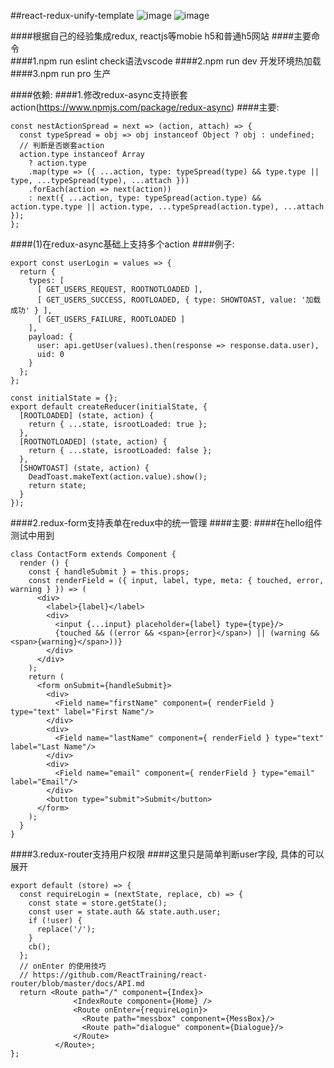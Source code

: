 ##react-redux-unify-template
![image](https://github.com/2637309949/react-redux-unify-template/blob/master/shot/home.png?raw=true)
![image](https://github.com/2637309949/react-redux-unify-template/blob/master/shot/dialogue.png?raw=true)  


    
####根据自己的经验集成redux, reactjs等mobie h5和普通h5网站 
####主要命令  
####1.npm run eslint check语法vscode
####2.npm run dev    开发环境热加载
####3.npm run pro    生产
  
  
  
####依赖: 
####1.修改redux-async支持嵌套action(https://www.npmjs.com/package/redux-async)
####主要: 
```
const nestActionSpread = next => (action, attach) => { 
  const typeSpread = obj => obj instanceof Object ? obj : undefined; 
  // 判断是否嵌套action 
  action.type instanceof Array 
    ? action.type 
    .map(type => ({ ...action, type: typeSpread(type) && type.type || type, ...typeSpread(type), ...attach })) 
    .forEach(action => next(action)) 
    : next({ ...action, type: typeSpread(action.type) && action.type.type || action.type, ...typeSpread(action.type), ...attach }); 
}; 
```
####(1)在redux-async基础上支持多个action 
####例子: 
```
export const userLogin = values => { 
  return { 
    types: [
      [ GET_USERS_REQUEST, ROOTNOTLOADED ],
      [ GET_USERS_SUCCESS, ROOTLOADED, { type: SHOWTOAST, value: '加载成功' } ],
      [ GET_USERS_FAILURE, ROOTLOADED ]
    ], 
    payload: { 
      user: api.getUser(values).then(response => response.data.user), 
      uid: 0 
    } 
  }; 
}; 

const initialState = {};  
export default createReducer(initialState, {  
  [ROOTLOADED] (state, action) { 
    return { ...state, isrootLoaded: true }; 
  }, 
  [ROOTNOTLOADED] (state, action) { 
    return { ...state, isrootLoaded: false }; 
  }, 
  [SHOWTOAST] (state, action) { 
    DeadToast.makeText(action.value).show(); 
    return state; 
  } 
});
```
####2.redux-form支持表单在redux中的统一管理
####主要: 
####在hello组件测试中用到
```
class ContactForm extends Component {
  render () {
    const { handleSubmit } = this.props;
    const renderField = ({ input, label, type, meta: { touched, error, warning } }) => (
      <div>
        <label>{label}</label>
        <div>
          <input {...input} placeholder={label} type={type}/>
          {touched && ((error && <span>{error}</span>) || (warning && <span>{warning}</span>))}
        </div>
      </div>
    );
    return (
      <form onSubmit={handleSubmit}>
        <div>
          <Field name="firstName" component={ renderField } type="text" label="First Name"/>
        </div>
        <div>
          <Field name="lastName" component={ renderField } type="text" label="Last Name"/>
        </div>
        <div>
          <Field name="email" component={ renderField } type="email" label="Email"/>
        </div>
        <button type="submit">Submit</button>
      </form>
    );
  }
}
```  
####3.redux-router支持用户权限
####这里只是简单判断user字段, 具体的可以展开
```
export default (store) => {
  const requireLogin = (nextState, replace, cb) => {
    const state = store.getState();
    const user = state.auth && state.auth.user;
    if (!user) {
      replace('/');
    }
    cb();
  };
  // onEnter 的使用技巧
  // https://github.com/ReactTraining/react-router/blob/master/docs/API.md
  return <Route path="/" component={Index}>
              <IndexRoute component={Home} />
              <Route onEnter={requireLogin}>
                <Route path="messbox" component={MessBox}/>
                <Route path="dialogue" component={Dialogue}/>
              </Route>
          </Route>;
};

```
